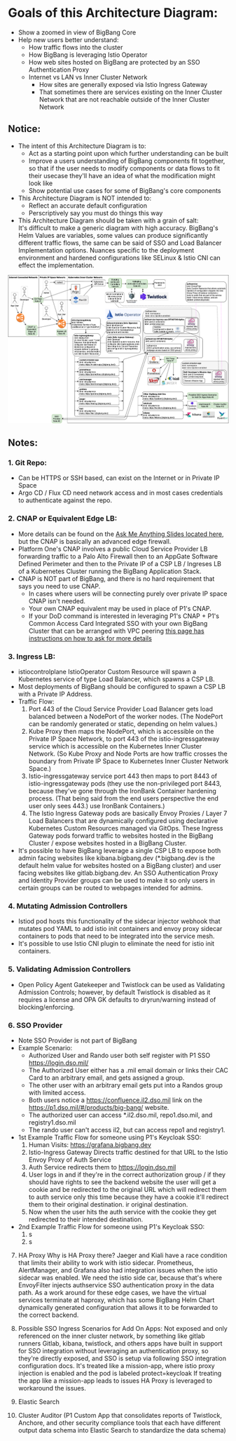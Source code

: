 # Goals of this Architecture Diagram: 
* Show a zoomed in view of BigBang Core
* Help new users better understand:
  * How traffic flows into the cluster
  * How BigBang is leveraging Istio Operator
  * How web sites hosted on BigBang are protected by an SSO Authentication Proxy
  * Internet vs LAN vs Inner Cluster Network
    * How sites are generally exposed via Istio Ingress Gateway
    * That sometimes there are services existing on the Inner Cluster Network that are not reachable outside of the Inner Cluster Network


## Notice:
* The intent of this Architecture Diagram is to: 
  * Act as a starting point upon which further understanding can be built
  * Improve a users understanding of BigBang components fit together, so that if the user needs to modify components or data flows to fit their usecase they'll have an idea of what the modification might look like
  * Show potential use cases for some of BigBang's core components
* This Architecture Diagram is NOT intended to:
  * Reflect an accurate default configuration
  * Perscriptively say you must do things this way 
* This Architecture Diagram should be taken with a grain of salt:       
  It's difficult to make a generic diagram with high accuracy. BigBang's Helm Values are variables, some values can produce significantly different traffic flows, the same can be said of SSO and Load Balancer Implementation options. Nuances specific to the deployment environment and hardened configurations like SELinux & Istio CNI can effect the implementation. 


![](images/bigbang_network_ingress_diagram.app.diagrams.net.png)


## Notes:  
### 1. Git Repo:  
* Can be HTTPS or SSH based, can exist on the Internet or in Private IP Space
* Argo CD / Flux CD need network access and in most cases credentials to authenticate against the repo.


### 2. CNAP or Equivalent Edge LB: 
* More details can be found on the [Ask Me Anything Slides located here](https://software.af.mil/dsop/documents/), but the CNAP is basically an advanced edge firewall.
* Platform One's CNAP involves a public Cloud Service Provider LB forwarding traffic to a Palo Alto Firewall then to an AppGate Software Defined Perimeter and then to the Private IP of a CSP LB / Ingreses LB of a Kubernetes Cluster running the BigBang Application Stack. 
* CNAP is NOT part of BigBang, and there is no hard requirement that says you need to use CNAP. 
  * In cases where users will be connecting purely over private IP space CNAP isn't needed.
  * Your own CNAP equivalent may be used in place of P1's CNAP.
  * If your DoD command is interested in leveraging P1's CNAP + P1's Common Access Card Integrated SSO with your own BigBang Cluster that can be arranged with VPC peering [this page has instructions on how to ask for more details](https://p1.dso.mil/#/services)


### 3. Ingress LB:      
* istiocontrolplane IstioOperator Custom Resource will spawn a Kubernetes service of type Load Balancer, which spawns a CSP LB. 
* Most deployments of BigBang should be configured to spawn a CSP LB with a Private IP Address.
* Traffic Flow:
  1. Port 443 of the Cloud Service Provider Load Balancer gets load balanced between a NodePort of the worker nodes. (The NodePort can be randomly generated or static, depending on helm values.)
  2. Kube Proxy then maps the NodePort, which is accessible on the Private IP Space Network, to port 443 of the istio-ingressgateway service which is accessible on the Kubernetes Inner Cluster Network. (So Kube Proxy and Node Ports are how traffic crosses the boundary from Private IP Space to Kubernetes Inner Cluster Network Space.)
  3. Istio-ingressgateway service port 443 then maps to port 8443 of istio-ingressgateway pods (they use the non-privileged port 8443, because they've gone through the IronBank Container hardening process. (That being said from the end users perspective the end user only sees 443.) use IronBank Containers.)
  4. The Istio Ingress Gateway pods are basically Envoy Proxies / Layer 7 Load Balancers that are dynamically configured using declarative Kubernetes Custom Resources managed via GitOps. These Ingress Gateway pods forward traffic to websites hosted in the BigBang Cluster / expose websites hosted in a BigBang Cluster.
* It's possible to have BigBang leverage a single CSP LB to expose both admin facing websites like kibana.bigbang.dev (*.bigbang.dev is the default helm value for websites hosted on a BigBang cluster) and user facing websites like gitlab.bigbang.dev. An SSO Authentication Proxy and Identity Provider groups can be used to make it so only users in certain groups can be routed to webpages intended for admins. 


### 4. Mutating Admission Controllers
* Istiod pod hosts this functionality of the sidecar injector webhook that mutates pod YAML to add istio init containers and envoy proxy sidecar containers to pods that need to be integrated into the service mesh. 
* It's possible to use Istio CNI plugin to eliminate the need for istio init containers.


### 5. Validating Admission Controllers
* Open Policy Agent Gatekeeper and Twistlock can be used as Validating Admission Controls; however, by default Twistlock is disabled as it requires a license and OPA GK defaults to dryrun/warning instead of blocking/enforcing. 


### 6. SSO Provider
* Note SSO Provider is not part of BigBang
* Example Scenario: 
  * Authorized User and Rando user both self register with P1 SSO https://login.dso.mil/      
  * The Authorized User either has a .mil email domain or links their CAC Card to an arbitrary email, and gets assigned a group.      
  * The other user with an arbitrary email gets put into a Randos group with limited access. 
  * Both users notice a https://confluence.il2.dso.mil link on the https://p1.dso.mil/#/products/big-bang/ website. 
  * The authorized user can access *.il2.dso.mil, repo1.dso.mil, and registry1.dso.mil
  * The rando user can't access il2, but can access repo1 and registry1.
* 1st Example Traffic Flow for someone using P1's Keycloak SSO:       
  1. Human Visits: https://grafana.bigbang.dev
  2. Istio-Ingress Gateway Directs traffic destined for that URL to the Istio Envoy Proxy of Auth Service
  3. Auth Service redirects them to https://login.dso.mil
  4. User logs in and if they're in the correct authorization group / if they should have rights to see the backend website the user will get a cookie and be redirected to the original URL which will redirect them to auth service only this time because they have a cookie it'll redirect them to their original destination. ir original destination. 
  5. Now when the user hits the auth service with the cookie they get redirected to their intended destination. 
* 2nd Example Traffic Flow for someone using P1's Keycloak SSO:       
  1. s
  2. s



7. HA Proxy
Why is HA Proxy there?
Jaeger and Kiali have a race condition that limits their ability to work with istio sidecar. 
Prometheus, AlertManager, and Grafana also had integration issues when the istio sidecar was enabled. 
We need the istio side car, because that's where EnvoyFilter injects authservice SSO authentication proxy in the data path.
As a work around for these edge cases, we have the virtual services terminate at haproxy, which has some BigBang Helm Chart dynamically generated configuration that allows it to be forwarded to the correct backend. 

8. Possible SSO Ingress Scenarios for Add On Apps: 
Not exposed and only referenced on the inner cluster network, by something like gitlab runners
Gitlab, kibana, twistlock, and others apps have built in support for SSO integration without leveraging an authentication proxy, so they're directly exposed, and SSO is setup via following SSO integration configuration docs. 
It's treated like a mission-app, where istio proxy injection is enabled and the pod is labeled protect=keycloak
If treating the app like a mission-app leads to issues HA Proxy is leveraged to workaround the issues.

9. Elastic Search

10. Cluster Auditor
(P1 Custom App that consolidates reports of Twistlock, Anchore, and other security compliance tools that each have different output data schema into Elastic Search to standardize the data schema)
